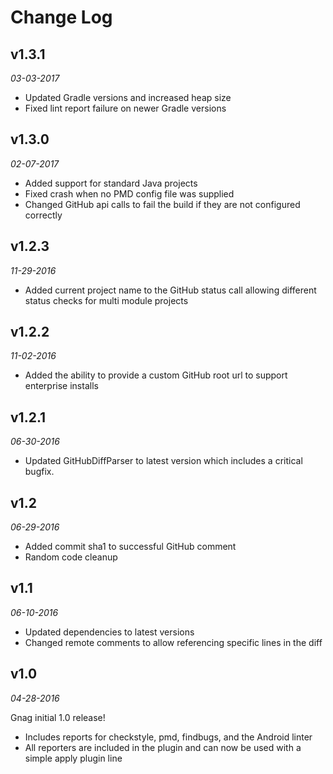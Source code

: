 # Change Log

## v1.3.1

_03-03-2017_

- Updated Gradle versions and increased heap size
- Fixed lint report failure on newer Gradle versions

## v1.3.0

_02-07-2017_

- Added support for standard Java projects
- Fixed crash when no PMD config file was supplied
- Changed GitHub api calls to fail the build if they are not configured correctly

## v1.2.3

_11-29-2016_

- Added current project name to the GitHub status call allowing different status checks for multi module projects

## v1.2.2

_11-02-2016_

- Added the ability to provide a custom GitHub root url to support enterprise installs

## v1.2.1

_06-30-2016_

- Updated GitHubDiffParser to latest version which includes a critical bugfix.

## v1.2

_06-29-2016_

- Added commit sha1 to successful GitHub comment
- Random code cleanup

## v1.1

_06-10-2016_

- Updated dependencies to latest versions
- Changed remote comments to allow referencing specific lines in the diff

## v1.0

_04-28-2016_

Gnag initial 1.0 release!

- Includes reports for checkstyle, pmd, findbugs, and the Android linter
- All reporters are included in the plugin and can now be used with a simple apply plugin line
